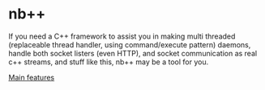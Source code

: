 # nb++ #

If you need a C++ framework to assist you in making multi threaded (replaceable thread handler, using command/execute pattern) daemons, handle both socket listers (even HTTP), and socket communication as real c++ streams, and stuff like this, nb++  may be a tool for you.

[Main features](FrontPage.md)